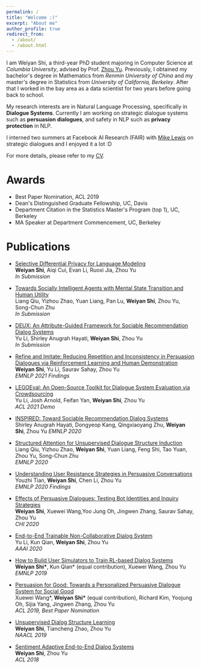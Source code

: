 ```yaml
---
permalink: /
title: "Welcome :)"
excerpt: "About me"
author_profile: true
redirect_from: 
  - /about/
  - /about.html
---
```


I am Weiyan Shi, a third-year PhD student majoring in Computer Science at *Columbia University*, advised by Prof. [Zhou Yu](http://www.cs.columbia.edu/~zhouyu/). Previously, I obtained my bachelor's degree in Mathematics from *Renmin University of China* and my master's degree in Statistics from *University of California, Berkeley*. After that I worked in the bay area as a data scientist for two years before going back to school.


My research interests are in Natural Language Processing, specifically in **Dialogue Systems**. Currently I am working on strategic dialogue systems such as **persuasion dialogues**, and safety in NLP such as **privacy protection** in NLP. 

I interned two summers at Facebook AI Research (FAIR) with [Mike Lewis](https://ai.facebook.com/people/mike-lewis/) on strategic dialogues and I enjoyed it a lot :D

For more details, please refer to my [CV](http://wyshi.github.io/files/Weiyan_Shi_s_CV.pdf).

Awards
=======
* Best Paper Nomination, ACL 2019  
* Dean's Distinguished Graduate Fellowship, UC, Davis
* Department Citation in the Statistics Master's Program (top 1), UC, Berkeley
* MA Speaker at Department Commencement, UC, Berkeley


Publications
======
* [Selective Differential Privacy for Language Modeling](https://arxiv.org/pdf/2108.12944.pdf)  
**Weiyan Shi**, Aiqi Cui, Evan Li, Ruoxi Jia, Zhou Yu  
*In Submission*

<!-- * [What Does the Bot Do? Detecting Repetition and Contradiction in Dialogues by Asking and Answering Questions]
**Weiyan Shi**, Mary Williamson, Jason Weston, Mike Lewis, Zhou Yu
In Submission -->

* [Towards Socially Intelligent Agents with Mental State Transition and Human Utility](https://arxiv.org/pdf/2103.07011.pdf)  
Liang Qiu, Yizhou Zhao, Yuan Liang, Pan Lu, **Weiyan Shi**, Zhou Yu, Song-Chun Zhu  
*In Submission*

* [DEUX: An Attribute-Guided Framework for Sociable Recommendation Dialog Systems](https://arxiv.org/pdf/2105.00825.pdf)  
Yu Li, Shirley Anugrah Hayati, **Weiyan Shi**, Zhou Yu  
*In Submission*

* [Refine and Imitate: Reducing Repetition and Inconsistency in Persuasion Dialogues via Reinforcement Learning and Human Demonstration](https://arxiv.org/pdf/2012.15375.pdf)  
**Weiyan Shi**, Yu Li, Saurav Sahay, Zhou Yu  
*EMNLP 2021 Findings* 


* [LEGOEval: An Open-Source Toolkit for Dialogue System Evaluation via Crowdsourcing](https://arxiv.org/pdf/2105.01992.pdf)  
Yu Li, Josh Arnold, Feifan Yan, **Weiyan Shi**, Zhou Yu  
*ACL 2021 Demo*

* [INSPIRED: Toward Sociable Recommendation Dialog Systems](https://arxiv.org/pdf/2009.14306.pdf)  
Shirley Anugrah Hayati, Dongyeop Kang, Qingxiaoyang Zhu, **Weiyan Shi**, Zhou Yu 
*EMNLP 2020* 

* [Structured Attention for Unsupervised Dialogue Structure Induction](https://arxiv.org/pdf/2009.08552.pdf)  
Liang Qiu, Yizhou Zhao, **Weiyan Shi**, Yuan Liang, Feng Shi, Tao Yuan, Zhou Yu, Song-Chun Zhu  
*EMNLP 2020* 

* [Understanding User Resistance Strategies in Persuasive Conversations](https://aclanthology.org/2020.findings-emnlp.431.pdf)  
Youzhi Tian, **Weiyan Shi**, Chen Li, Zhou Yu     
*EMNLP 2020 Findings*

* [Effects of Persuasive Dialogues: Testing Bot Identities and Inquiry Strategies](https://arxiv.org/pdf/2001.04564.pdf)  
**Weiyan Shi**, Xuewei Wang,Yoo Jung Oh, Jingwen Zhang, Saurav Sahay, Zhou Yu  
*CHI 2020*  

* [End-to-End Trainable Non-Collaborative Dialog System](https://arxiv.org/pdf/1911.10742.pdf)  
Yu Li, Kun Qian, **Weiyan Shi**, Zhou Yu  
*AAAI 2020*

* [How to Build User Simulators to Train RL-based Dialog Systems](https://arxiv.org/pdf/1909.01388.pdf)  
**Weiyan Shi\***, Kun Qian* (equal contribution), Xuewei Wang, Zhou Yu  
*EMNLP 2019* 

* [Persuasion for Good: Towards a Personalized Persuasive Dialogue System for Social Good](https://arxiv.org/pdf/1906.06725.pdf)  
Xuewei Wang*, **Weiyan Shi\*** (equal contribution), Richard Kim, Yoojung Oh, Sijia Yang, Jingwen Zhang, Zhou Yu    
*ACL 2019, Best Paper Nomination*

* [Unsupervised Dialog Structure Learning](https://arxiv.org/pdf/1904.03736.pdf)  
**Weiyan Shi**, Tiancheng Zhao, Zhou Yu  
*NAACL 2019*

* [Sentiment Adaptive End-to-End Dialog Systems](https://arxiv.org/pdf/1804.10731.pdf)  
**Weiyan Shi**, Zhou Yu  
*ACL 2018*



